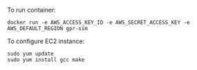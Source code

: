 To run container:
```shell script
docker run -e AWS_ACCESS_KEY_ID -e AWS_SECRET_ACCESS_KEY -e AWS_DEFAULT_REGION gpr-sim
```

To configure EC2 instance:
```shell script
sudo yum update
sudo yum install gcc make

```